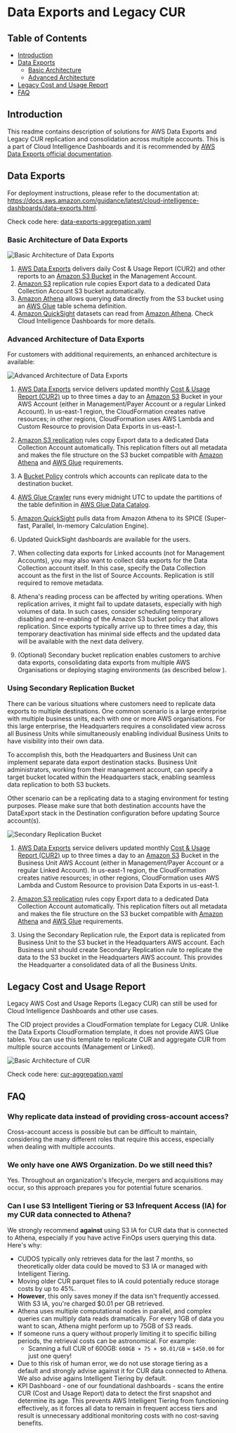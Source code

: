 # Data Exports and Legacy CUR

## Table of Contents
- [Introduction](#introduction)
- [Data Exports](#data-exports)
  - [Basic Architecture](#basic-architecture-of-data-exports)
  - [Advanced Architecture](#advanced-architecture-of-data-exports)
- [Legacy Cost and Usage Report](#legacy-cost-and-usage-report)
- [FAQ](#faq)

## Introduction
This readme contains description of solutions for AWS Data Exports and Legacy CUR replication and consolidation across multiple accounts. This is a part of Cloud Intelligence Dashboards and it is recommended by [AWS Data Exports official documentation](https://docs.aws.amazon.com/cur/latest/userguide/dataexports-processing.html).

## Data Exports

For deployment instructions, please refer to the documentation at: https://docs.aws.amazon.com/guidance/latest/cloud-intelligence-dashboards/data-exports.html.

Check code here: [data-exports-aggregation.yaml](deploy/data-exports-aggregation.yaml)


### Basic Architecture of Data Exports
![Basic Architecture of Data Exports](/.images/architecture-data-exports.png  "Basic Architecture of Data Exports")

1. [AWS Data Exports](https://aws.amazon.com/aws-cost-management/aws-data-exports/) delivers daily Cost & Usage Report (CUR2) and other reports to an [Amazon S3 Bucket](https://aws.amazon.com/s3/) in the Management Account.
2. [Amazon S3](https://aws.amazon.com/s3/) replication rule copies Export data to a dedicated Data Collection Account S3 bucket automatically.
3. [Amazon Athena](https://aws.amazon.com/athena/) allows querying data directly from the S3 bucket using an [AWS Glue](https://aws.amazon.com/glue/) table schema definition.
4. [Amazon QuickSight](https://aws.amazon.com/quicksight/) datasets can read from [Amazon Athena](https://aws.amazon.com/athena/). Check Cloud Intelligence Dashboards for more details.

### Advanced Architecture of Data Exports
For customers with additional requirements, an enhanced architecture is available:

![Advanced Architecture of Data Exports](/.images/architecture-data-exports-advanced.png  "Advanced Architecture of Data Exports")

1. [AWS Data Exports](https://aws.amazon.com/aws-cost-management/aws-data-exports/) service delivers updated monthly [Cost & Usage Report (CUR2)](https://docs.aws.amazon.com/cur/latest/userguide/what-is-cur.html) up to three times a day to an [Amazon S3](https://aws.amazon.com/s3/) Bucket in your AWS Account (either in Management/Payer Account or a regular Linked Account). In us-east-1 region, the CloudFormation creates native resources; in other regions, CloudFormation uses AWS Lambda and Custom Resource to provision Data Exports in us-east-1.

2. [Amazon S3 replication](https://docs.aws.amazon.com/AmazonS3/latest/userguide/replication.html) rules copy Export data to a dedicated Data Collection Account automatically. This replication filters out all metadata and makes the file structure on the S3 bucket compatible with [Amazon Athena](https://aws.amazon.com/athena/) and [AWS Glue](https://aws.amazon.com/glue/) requirements.

3. A [Bucket Policy](https://docs.aws.amazon.com/AmazonS3/latest/userguide/bucket-policies.html) controls which accounts can replicate data to the destination bucket.

4. [AWS Glue Crawler](https://docs.aws.amazon.com/glue/latest/dg/components-overview.html#crawling-component) runs every midnight UTC to update the partitions of the table definition in [AWS Glue Data Catalog](https://docs.aws.amazon.com/glue/latest/dg/components-overview.html#data-catalog-component).

5. [Amazon QuickSight](https://aws.amazon.com/quicksight/) pulls data from Amazon Athena to its SPICE (Super-fast, Parallel, In-memory Calculation Engine).

6. Updated QuickSight dashboards are available for the users.

7. When collecting data exports for Linked accounts (not for Management Accounts), you may also want to collect data exports for the Data Collection account itself. In this case, specify the Data Collection account as the first in the list of Source Accounts. Replication is still required to remove metadata.

8. Athena's reading process can be affected by writing operations. When replication arrives, it might fail to update datasets, especially with high volumes of data. In such cases, consider scheduling temporary disabling and re-enabling of the Amazon S3 bucket policy that allows replication. Since exports typically arrive up to three times a day, this temporary deactivation has minimal side effects and the updated data will be available with the next data delivery.

9. (Optional) Secondary bucket replication enables customers to archive data exports, consolidating data exports from multiple AWS Organisations or deploying staging environments (as described below ). 

### Using Secondary Replication Bucket
There can be various situations where customers need to replicate data exports to multiple destinations. One common scenario is a large enterprise with multiple business units, each with one or more AWS organisations. For this large enterprise, the Headquarters requires a consolidated view across all Business Units while simultaneously enabling individual Business Units to have visibility into their own data. 

To accomplish this, both the Headquarters and Business Unit can implement separate data export destination stacks. Business Unit administrators, working from their management account, can specify a target bucket located within the Headquarters stack, enabling seamless data replication to both S3 buckets.

Other scenario can be a replicating data to a staging environment for testing purposes. Please make sure that both destination accounts have the DataExport stack in the Destination configuration before updating Source account(s). 

![Secondary Replication Bucket](/.images/architecture-data-export-replication-to-secondary.png)

1. [AWS Data Exports](https://aws.amazon.com/aws-cost-management/aws-data-exports/) service delivers updated monthly [Cost & Usage Report (CUR2)](https://docs.aws.amazon.com/cur/latest/userguide/what-is-cur.html) up to three times a day to an [Amazon S3](https://aws.amazon.com/s3/) Bucket in the Business Unit AWS Account (either in Management/Payer Account or a regular Linked Account). In us-east-1 region, the CloudFormation creates native resources; in other regions, CloudFormation uses AWS Lambda and Custom Resource to provision Data Exports in us-east-1.

2. [Amazon S3 replication](https://docs.aws.amazon.com/AmazonS3/latest/userguide/replication.html) rules copy Export data to a dedicated Data Collection Account automatically. This replication filters out all metadata and makes the file structure on the S3 bucket compatible with [Amazon Athena](https://aws.amazon.com/athena/) and [AWS Glue](https://aws.amazon.com/glue/) requirements.

3. Using the Secondary Replication rule, the Export data is replicated from Business Unit to the S3 bucket in the Headquarters AWS account. Each Business unit should create Secondary Replication rule to replicate the data to the S3 bucket in the Headquarters AWS account. This provides the Headquarter a consolidated data of all the Business Units. 

## Legacy Cost and Usage Report
Legacy AWS Cost and Usage Reports (Legacy CUR) can still be used for Cloud Intelligence Dashboards and other use cases.

The CID project provides a CloudFormation template for Legacy CUR. Unlike the Data Exports CloudFormation template, it does not provide AWS Glue tables. You can use this template to replicate CUR and aggregate CUR from multiple source accounts (Management or Linked).

![Basic Architecture of CUR](/.images/architecture-legacy-cur.png  "Basic Architecture of CUR")


Check code here: [cur-aggregation.yaml](deploy/cur-aggregation.yaml)

## FAQ

### Why replicate data instead of providing cross-account access?
Cross-account access is possible but can be difficult to maintain, considering the many different roles that require this access, especially when dealing with multiple accounts.

### We only have one AWS Organization. Do we still need this?
Yes. Throughout an organization's lifecycle, mergers and acquisitions may occur, so this approach prepares you for potential future scenarios.

### Can I use S3 Intelligent Tiering or S3 Infrequent Access (IA) for my CUR data connected to Athena?
We strongly recommend **against** using S3 IA for CUR data that is connected to Athena, especially if you have active FinOps users querying this data. Here's why:
- CUDOS typically only retrieves data for the last 7 months, so theoretically older data could be moved to S3 IA or managed with Intelligent Tiering.
- Moving older CUR parquet files to IA could potentially reduce storage costs by up to 45%.
- **However**, this only saves money if the data isn't frequently accessed. With S3 IA, you're charged $0.01 per GB retrieved.
- Athena uses multiple computational nodes in parallel, and complex queries can multiply data reads dramatically. For every 1GB of data you want to scan, Athena might perform up to 75GB of S3 reads.
- If someone runs a query without properly limiting it to specific billing periods, the retrieval costs can be astronomical. For example:
  * Scanning a full CUR of 600GB: `600GB × 75 × $0.01/GB` = `$450.00` for just one query!
- Due to this risk of human error, we do not use storage tiering as a default and strongly advise against it for CUR data connected to Athena.
We also advise agains Intelligent Tiering by default.
- KPI Dashboard - one of our foundational dashboards - scans the entire CUR (Cost and Usage Report) data to detect the first snapshot and determine its age. This prevents AWS Intelligent Tiering from functioning effectively, as it forces all data to remain in frequent access tiers and result is unnecessary additional monitoring costs with no cost-saving benefits.
